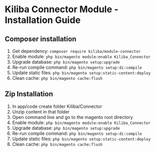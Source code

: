 # Kiliba Connector Module - Installation Guide

## Composer installation
1. Get dependency: `composer require kiliba/module-connector`
2. Enable module: `php bin/magento module:enable Kiliba_Connector`
3. Upgrade database: `php bin/magento setup:upgrade`
4. Re-run compile command: `php bin/magento setup:di:compile`
5. Update static files: `php bin/magento setup:static-content:deploy`
6. Clean cache: `php bin/magento cache:flush`

## Zip Installation
1. In app/code create folder Kiliba/Connector
2. Unzip content in that folder
3. Open command line and go to the magento root directory
4. Enable module: `php bin/magento module:enable Kiliba_Connector`
5. Upgrade database: `php bin/magento setup:upgrade`
6. Re-run compile command: `php bin/magento setup:di:compile`
7. Update static files: `php bin/magento setup:static-content:deploy`
8. Clean cache: `php bin/magento cache:flush`
